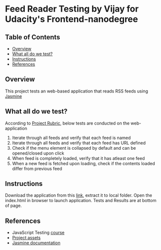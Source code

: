Feed Reader Testing by Vijay for Udacity's Frontend-nanodegree
==============================================================

## Table of Contents

* [Overview](#overview)
* [What all do we test?](#what-all-do-we-test?)
* [Instructions](#instructions)
* [References](#references)

## Overview

This project tests an web-based application that reads RSS feeds using [Jasmine](http://jasmine.github.io/)


## What all do we test?

According to [Project Rubric](https://review.udacity.com/#!/projects/3442558598/rubric), below tests are conducted on the web-application

1. Iterate through all feeds and verify that each feed is named
2. Iterate through all feeds and verify that each feed has URL defined
3. Check if the menu element is collapsed by default and can be opened/closed upon click
4. When feed is completely loaded, verify that it has atleast one feed
5. When a new feed is fetched upon loading, check if the contents loaded differ from previous feed

## Instructions
Download the application from this [link](https://github.com/vjremo/Feedreader-Testing/releases), extract it to local folder. 
Open the index.html in browser to launch application. Tests and Results are at bottom of page. 

## References
* JavaScript Testing [course](https://www.udacity.com/course/ud549)
* [Project assets](http://github.com/udacity/frontend-nanodegree-feedreader)
* [Jasmine documentation](http://jasmine.github.io)
